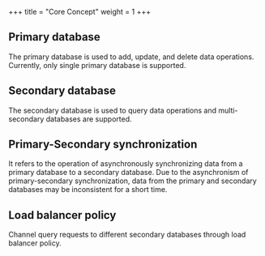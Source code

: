 +++
title = "Core Concept"
weight = 1
+++

## Primary database

The primary database is used to add, update, and delete data operations. Currently, only single primary database is supported.

## Secondary database

The secondary database is used to query data operations and multi-secondary databases are supported.

## Primary-Secondary synchronization

It refers to the operation of asynchronously synchronizing data from a primary database to a secondary database. Due to the asynchronism of primary-secondary synchronization,
data from the primary and secondary databases may be inconsistent for a short time.

## Load balancer policy

Channel query requests to different secondary databases through load balancer policy.

